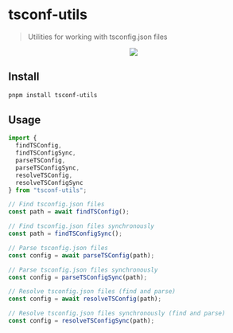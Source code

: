 # tsconf-utils

> Utilities for working with tsconfig.json files

<p align="center">
  <a href="https://www.npmjs.com/package/tsconf-utils"><img src="https://img.shields.io/npm/v/tsconf-utils?style=for-the-badge&color=3FA7D6&label="></a>
<p>


## Install
```bash
pnpm install tsconf-utils
```

## Usage

```ts
import {
  findTSConfig,
  findTSConfigSync,
  parseTSConfig,
  parseTSConfigSync,
  resolveTSConfig,
  resolveTSConfigSync
} from "tsconf-utils";

// Find tsconfig.json files
const path = await findTSConfig();

// Find tsconfig.json files synchronously
const path = findTSConfigSync();

// Parse tsconfig.json files
const config = await parseTSConfig(path);

// Parse tsconfig.json files synchronously
const config = parseTSConfigSync(path);

// Resolve tsconfig.json files (find and parse)
const config = await resolveTSConfig(path);

// Resolve tsconfig.json files synchronously (find and parse)
const config = resolveTSConfigSync(path);

```
